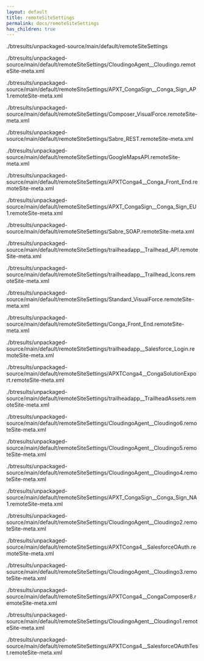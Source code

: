 ```yaml
---
layout: default
title: remoteSiteSettings
permalink: docs/remoteSiteSettings
has_children: true
---
```




./btresults/unpackaged-source/main/default/remoteSiteSettings

./btresults/unpackaged-source/main/default/remoteSiteSettings/CloudingoAgent__Cloudingo.remoteSite-meta.xml

./btresults/unpackaged-source/main/default/remoteSiteSettings/APXT_CongaSign__Conga_Sign_AP1.remoteSite-meta.xml

./btresults/unpackaged-source/main/default/remoteSiteSettings/Composer_VisualForce.remoteSite-meta.xml

./btresults/unpackaged-source/main/default/remoteSiteSettings/Sabre_REST.remoteSite-meta.xml

./btresults/unpackaged-source/main/default/remoteSiteSettings/GoogleMapsAPI.remoteSite-meta.xml

./btresults/unpackaged-source/main/default/remoteSiteSettings/APXTConga4__Conga_Front_End.remoteSite-meta.xml

./btresults/unpackaged-source/main/default/remoteSiteSettings/APXT_CongaSign__Conga_Sign_EU1.remoteSite-meta.xml

./btresults/unpackaged-source/main/default/remoteSiteSettings/Sabre_SOAP.remoteSite-meta.xml

./btresults/unpackaged-source/main/default/remoteSiteSettings/trailheadapp__Trailhead_API.remoteSite-meta.xml

./btresults/unpackaged-source/main/default/remoteSiteSettings/trailheadapp__Trailhead_Icons.remoteSite-meta.xml

./btresults/unpackaged-source/main/default/remoteSiteSettings/Standard_VisualForce.remoteSite-meta.xml

./btresults/unpackaged-source/main/default/remoteSiteSettings/Conga_Front_End.remoteSite-meta.xml

./btresults/unpackaged-source/main/default/remoteSiteSettings/trailheadapp__Salesforce_Login.remoteSite-meta.xml

./btresults/unpackaged-source/main/default/remoteSiteSettings/APXTConga4__CongaSolutionExport.remoteSite-meta.xml

./btresults/unpackaged-source/main/default/remoteSiteSettings/trailheadapp__TrailheadAssets.remoteSite-meta.xml

./btresults/unpackaged-source/main/default/remoteSiteSettings/CloudingoAgent__Cloudingo6.remoteSite-meta.xml

./btresults/unpackaged-source/main/default/remoteSiteSettings/CloudingoAgent__Cloudingo5.remoteSite-meta.xml

./btresults/unpackaged-source/main/default/remoteSiteSettings/CloudingoAgent__Cloudingo4.remoteSite-meta.xml

./btresults/unpackaged-source/main/default/remoteSiteSettings/APXT_CongaSign__Conga_Sign_NA1.remoteSite-meta.xml

./btresults/unpackaged-source/main/default/remoteSiteSettings/CloudingoAgent__Cloudingo2.remoteSite-meta.xml

./btresults/unpackaged-source/main/default/remoteSiteSettings/APXTConga4__SalesforceOAuth.remoteSite-meta.xml

./btresults/unpackaged-source/main/default/remoteSiteSettings/CloudingoAgent__Cloudingo3.remoteSite-meta.xml

./btresults/unpackaged-source/main/default/remoteSiteSettings/APXTConga4__CongaComposer8.remoteSite-meta.xml

./btresults/unpackaged-source/main/default/remoteSiteSettings/CloudingoAgent__Cloudingo1.remoteSite-meta.xml

./btresults/unpackaged-source/main/default/remoteSiteSettings/APXTConga4__SalesforceOAuthTest.remoteSite-meta.xml


